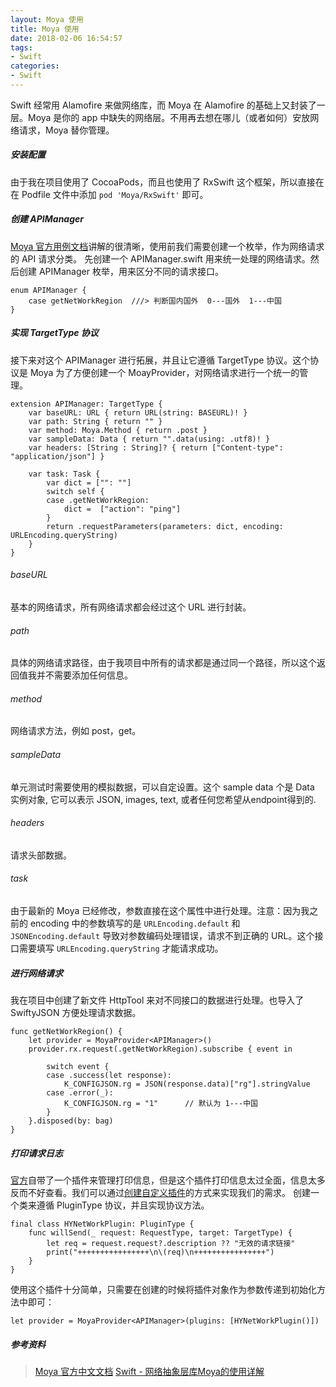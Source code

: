 ```yaml
---
layout: Moya 使用
title: Moya 使用
date: 2018-02-06 16:54:57
tags: 
- Swift
categories: 
- Swift
---
```

Swift 经常用 Alamofire 来做网络库，而 Moya 在 Alamofire 的基础上又封装了一层。Moya 是你的 app 中缺失的网络层。不用再去想在哪儿（或者如何）安放网络请求，Moya 替你管理。
<!-- more -->
##### 安装配置
由于我在项目使用了 CocoaPods，而且也使用了 RxSwift 这个框架，所以直接在在 Podfile 文件中添加 `pod 'Moya/RxSwift'` 即可。
##### 创建 APIManager
[Moya 官方用例文档](https://github.com/Moya/Moya/blob/7c599570c2a60079dfefcc27fc67cb303feb48e1/docs_CN/Examples/Basic.md)讲解的很清晰，使用前我们需要创建一个枚举，作为网络请求的 API 请求分类。
先创建一个 APIManager.swift 用来统一处理的网络请求。然后创建 APIManager 枚举，用来区分不同的请求接口。

```
enum APIManager {
    case getNetWorkRegion  ///> 判断国内国外  0---国外  1---中国
}
```
##### 实现 TargetType 协议
接下来对这个 APIManager 进行拓展，并且让它遵循 TargetType 协议。这个协议是 Moya 为了方便创建一个 MoayProvider，对网络请求进行一个统一的管理。

```
extension APIManager: TargetType {
    var baseURL: URL { return URL(string: BASEURL)! }
    var path: String { return "" }
    var method: Moya.Method { return .post }
    var sampleData: Data { return "".data(using: .utf8)! }
    var headers: [String : String]? { return ["Content-type": "application/json"] }
    
    var task: Task {
        var dict = ["": ""]
        switch self {
        case .getNetWorkRegion:
            dict =  ["action": "ping"]
        }
        return .requestParameters(parameters: dict, encoding: URLEncoding.queryString)
    }
}
```
###### baseURL
基本的网络请求，所有网络请求都会经过这个 URL 进行封装。
###### path
具体的网络请求路径，由于我项目中所有的请求都是通过同一个路径，所以这个返回值我并不需要添加任何信息。
###### method
网络请求方法，例如 post，get。
###### sampleData
单元测试时需要使用的模拟数据，可以自定设置。这个 sample data 个是 Data 实例对象, 它可以表示 JSON, images, text, 或者任何您希望从endpoint得到的.
###### headers
请求头部数据。
###### task
由于最新的 Moya 已经修改，参数直接在这个属性中进行处理。注意：因为我之前的 encoding 中的参数填写的是 `URLEncoding.default` 和 `JSONEncoding.default` 导致对参数编码处理错误，请求不到正确的 URL。这个接口需要填写 `URLEncoding.queryString` 才能请求成功。

##### 进行网络请求
我在项目中创建了新文件 HttpTool 来对不同接口的数据进行处理。也导入了 SwiftyJSON 方便处理请求数据。

```
func getNetWorkRegion() {
    let provider = MoyaProvider<APIManager>()
    provider.rx.request(.getNetWorkRegion).subscribe { event in
        
        switch event {
        case .success(let response):
            K_CONFIGJSON.rg = JSON(response.data)["rg"].stringValue
        case .error(_):
            K_CONFIGJSON.rg = "1"      // 默认为 1---中国
        }
    }.disposed(by: bag)
}
```
##### 打印请求日志
[官方](https://github.com/Moya/Moya/blob/7c599570c2a60079dfefcc27fc67cb303feb48e1/Sources/Moya/Plugins/NetworkLoggerPlugin.swift)自带了一个插件来管理打印信息，但是这个插件打印信息太过全面，信息太多反而不好查看。我们可以通过[创建自定义插件](https://github.com/Moya/Moya/blob/7c599570c2a60079dfefcc27fc67cb303feb48e1/docs_CN/Examples/CustomPlugin.md)的方式来实现我们的需求。
创建一个类来遵循 PluginType 协议，并且实现协议方法。

```
final class HYNetWorkPlugin: PluginType {
    func willSend(_ request: RequestType, target: TargetType) {
        let req = request.request?.description ?? "无效的请求链接"
        print("++++++++++++++++\n\(req)\n++++++++++++++++")
    }
}
```
使用这个插件十分简单，只需要在创建的时候将插件对象作为参数传递到初始化方法中即可：

	let provider = MoyaProvider<APIManager>(plugins: [HYNetWorkPlugin()])

##### 参考资料

> [Moya 官方中文文档](https://github.com/Moya/Moya/blob/7c599570c2a60079dfefcc27fc67cb303feb48e1/docs_CN/README.md)
> [Swift - 网络抽象层库Moya的使用详解](http://www.hangge.com/blog/cache/detail_1797.html)